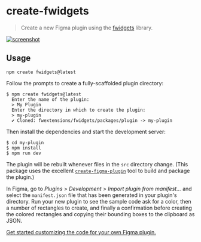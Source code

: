 # create-fwidgets

> Create a new Figma plugin using the [fwidgets](https://github.com/fwextensions/fwidgets) library.

[![screenshot](https://user-images.githubusercontent.com/61631/280552964-f63c103e-61db-4b7b-8610-2116613e665d.png)](https://github.com/fwextensions/fwidgets)


## Usage

```shell
npm create fwidgets@latest
```

Follow the prompts to create a fully-scaffolded plugin directory:

```shell
$ npm create fwidgets@latest
  Enter the name of the plugin:
  > My Plugin
  Enter the directory in which to create the plugin:
  > my-plugin
  ✔ Cloned: fwextensions/fwidgets/packages/plugin -> my-plugin
```

Then install the dependencies and start the development server:

```shell
$ cd my-plugin
$ npm install
$ npm run dev
```

The plugin will be rebuilt whenever files in the `src` directory change.  (This package uses the excellent [`create-figma-plugin`](https://github.com/yuanqing/create-figma-plugin) tool to build and package the plugin.)

In Figma, go to *Plugins > Development > Import plugin from manifest...* and select the `manifest.json` file that has been generated in your plugin's directory.  Run your new plugin to see the sample code ask for a color, then a number of rectangles to create, and finally a confirmation before creating the colored rectangles and copying their bounding boxes to the clipboard as JSON.

[Get started customizing the code for your own Figma plugin.](https://github.com/fwextensions/fwidgets#awaiting-user-input)
